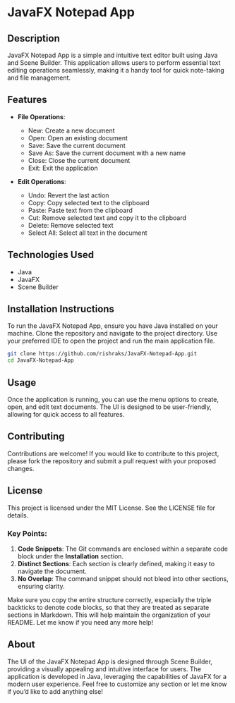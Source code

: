# JavaFX Notepad App

## Description
JavaFX Notepad App is a simple and intuitive text editor built using Java and Scene Builder. This application allows users to perform essential text editing operations seamlessly, making it a handy tool for quick note-taking and file management.

## Features
- **File Operations**:
  - New: Create a new document
  - Open: Open an existing document
  - Save: Save the current document
  - Save As: Save the current document with a new name
  - Close: Close the current document
  - Exit: Exit the application

- **Edit Operations**:
  - Undo: Revert the last action
  - Copy: Copy selected text to the clipboard
  - Paste: Paste text from the clipboard
  - Cut: Remove selected text and copy it to the clipboard
  - Delete: Remove selected text
  - Select All: Select all text in the document

## Technologies Used
- Java
- JavaFX
- Scene Builder

## Installation Instructions
To run the JavaFX Notepad App, ensure you have Java installed on your machine. Clone the repository and navigate to the project directory. Use your preferred IDE to open the project and run the main application file.

```bash
git clone https://github.com/rishraks/JavaFX-Notepad-App.git
cd JavaFX-Notepad-App 
```

## Usage
Once the application is running, you can use the menu options to create, open, and edit text documents. The UI is designed to be user-friendly, allowing for quick access to all features.

## Contributing
Contributions are welcome! If you would like to contribute to this project, please fork the repository and submit a pull request with your proposed changes.

## License
This project is licensed under the MIT License. See the LICENSE file for details.
### Key Points:
1. **Code Snippets**: The Git commands are enclosed within a separate code block under the **Installation** section.
2. **Distinct Sections**: Each section is clearly defined, making it easy to navigate the document.
3. **No Overlap**: The command snippet should not bleed into other sections, ensuring clarity.

Make sure you copy the entire structure correctly, especially the triple backticks to denote code blocks, so that they are treated as separate sections in Markdown. This will help maintain the organization of your README. Let me know if you need any more help!


## About
The UI of the JavaFX Notepad App is designed through Scene Builder, providing a visually appealing and intuitive interface for users. The application is developed in Java, leveraging the capabilities of JavaFX for a modern user experience.
Feel free to customize any section or let me know if you’d like to add anything else!
